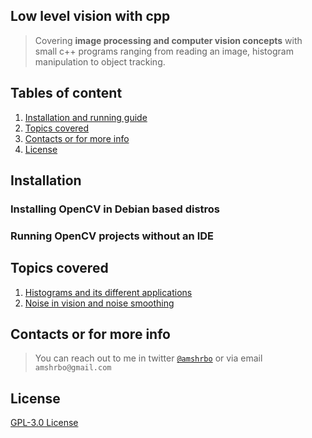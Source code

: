 ## Low level vision with cpp
> Covering __image processing and computer vision concepts__ with small c++ programs ranging from reading an image, histogram manipulation to object tracking.

## Tables of content
1. [Installation and running guide](#installation)
1. [Topics covered](#topics-covered)
1. [Contacts or for more info](#contacts-or-for-more-info)
1. [License](#license)

## Installation

### Installing OpenCV in Debian based distros

### Running OpenCV projects without an IDE

## Topics covered
1. [Histograms and its different applications](./histogram)
2. [Noise in vision and noise smoothing](./)



## Contacts or for more info
> You can reach out to me in twitter [`@amshrbo`](https://twitter.com/amshrbo) or via email `amshrbo@gmail.com`

## License
[GPL-3.0 License](./LICENSE)
